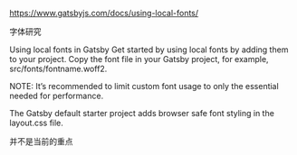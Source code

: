 https://www.gatsbyjs.com/docs/using-local-fonts/

字体研究

Using local fonts in Gatsby
Get started by using local fonts by adding them to your project. Copy the font file in your Gatsby project, for example, src/fonts/fontname.woff2.

NOTE: It’s recommended to limit custom font usage to only the essential needed for performance.

The Gatsby default starter project adds browser safe font styling in the layout.css file.

并不是当前的重点

